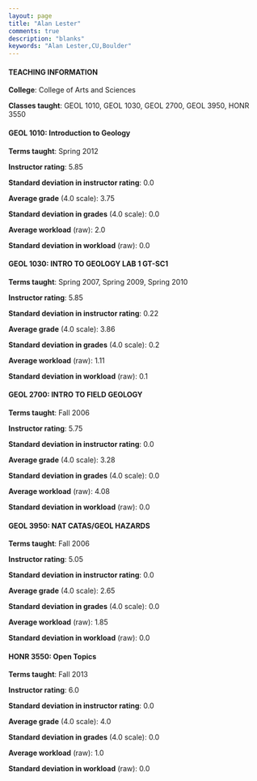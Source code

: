 ```yaml
---
layout: page
title: "Alan Lester" 
comments: true
description: "blanks"
keywords: "Alan Lester,CU,Boulder"
---
```

<head>
<script src="https://ajax.googleapis.com/ajax/libs/jquery/2.1.3/jquery.min.js"></script>
<script src="https://dl.dropboxusercontent.com/s/pc42nxpaw1ea4o9/highcharts.js?dl=0"></script>
<!-- <script src="../assets/js/highcharts.js"></script> -->
<style type="text/css">@font-face {
	font-family: "Bebas Neue";
	src: url(https://www.filehosting.org/file/details/544349/BebasNeue Regular.otf) format("opentype");
	}
	h1.Bebas { 
		font-family: "Bebas Neue", Verdana, Tahoma;
	}
</style>
</head>
	   
#### TEACHING INFORMATION

**College**: College of Arts and Sciences

**Classes taught**: GEOL 1010, GEOL 1030, GEOL 2700, GEOL 3950, HONR 3550

#### GEOL 1010: Introduction to Geology

**Terms taught**: Spring 2012

**Instructor rating**: 5.85

**Standard deviation in instructor rating**: 0.0

**Average grade** (4.0 scale): 3.75

**Standard deviation in grades** (4.0 scale): 0.0

**Average workload** (raw): 2.0

**Standard deviation in workload** (raw): 0.0

#### GEOL 1030: INTRO TO GEOLOGY LAB 1 GT-SC1

**Terms taught**: Spring 2007, Spring 2009, Spring 2010

**Instructor rating**: 5.85

**Standard deviation in instructor rating**: 0.22

**Average grade** (4.0 scale): 3.86

**Standard deviation in grades** (4.0 scale): 0.2

**Average workload** (raw): 1.11

**Standard deviation in workload** (raw): 0.1

#### GEOL 2700: INTRO TO FIELD GEOLOGY

**Terms taught**: Fall 2006

**Instructor rating**: 5.75

**Standard deviation in instructor rating**: 0.0

**Average grade** (4.0 scale): 3.28

**Standard deviation in grades** (4.0 scale): 0.0

**Average workload** (raw): 4.08

**Standard deviation in workload** (raw): 0.0

#### GEOL 3950: NAT CATAS/GEOL HAZARDS

**Terms taught**: Fall 2006

**Instructor rating**: 5.05

**Standard deviation in instructor rating**: 0.0

**Average grade** (4.0 scale): 2.65

**Standard deviation in grades** (4.0 scale): 0.0

**Average workload** (raw): 1.85

**Standard deviation in workload** (raw): 0.0

#### HONR 3550: Open Topics

**Terms taught**: Fall 2013

**Instructor rating**: 6.0

**Standard deviation in instructor rating**: 0.0

**Average grade** (4.0 scale): 4.0

**Standard deviation in grades** (4.0 scale): 0.0

**Average workload** (raw): 1.0

**Standard deviation in workload** (raw): 0.0

